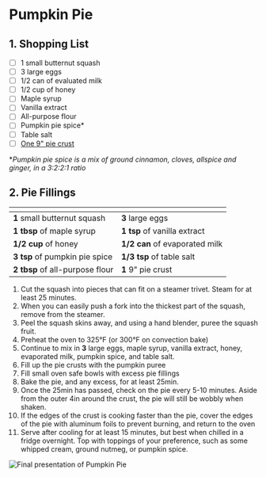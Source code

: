 # Pumpkin Pie

## 1. Shopping List
- [ ] 1 small butternut squash
- [ ] 3 large eggs
- [ ] 1/2 can of evaluated milk
- [ ] 1/2 cup of honey
- [ ] Maple syrup
- [ ] Vanilla extract
- [ ] All-purpose flour
- [ ] Pumpkin pie spice*
- [ ] Table salt
- [ ] [One 9" pie crust][1]

**Pumpkin pie spice is a mix of ground cinnamon, cloves, allspice and ginger, in a 3:2:2:1 ratio*

## 2. Pie Fillings
|<!-- -->|<!-- -->|
|---|---|
| **1** small butternut squash | **3** large eggs |
| **1 tbsp** of maple syrup | **1 tsp** of vanilla extract |
|**1/2 cup** of honey | **1/2 can** of evaporated milk |
| **3 tsp** of pumpkin pie spice | **1/3 tsp** of table salt |
| **2 tbsp** of all-purpose flour | **1** 9" pie crust |

1. Cut the squash into pieces that can fit on a steamer trivet. Steam for at least 25 minutes.
2. When you can easily push a fork into the thickest part of the squash, remove from the steamer. 
3. Peel the squash skins away, and using a hand blender, puree the squash fruit.
4. Preheat the oven to 325°F (or 300°F on convection bake)
5. Continue to mix in **3** large eggs, maple syrup, vanilla extract, honey, evaporated milk, pumpkin spice, and table salt. 
6. Fill up the pie crusts with the pumpkin puree
7. Fill small oven safe bowls with excess pie fillings
8. Bake the pie, and any excess, for at least 25min.
9. Once the 25min has passed, check on the pie every 5-10 minutes. Aside from the outer 4in around the crust, the pie will still be wobbly when shaken.
10. If the edges of the crust is cooking faster than the pie, cover the edges of the pie with aluminum foils to prevent burning, and return to the oven
11. Serve after cooling for at least 15 minutes, but best when chilled in a fridge overnight. Top with toppings of your preference, such as some whipped cream, ground nutmeg, or pumpkin spice.

![Final presentation of Pumpkin Pie](Images/Pumpkin%20Pie%20-%20Overview.jpg)

[1]: https://github.com/nanotalks/recipes/blob/master/Dessert/General%20Purpose%20Pie%20Crust.md
